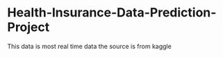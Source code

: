 # Health-Insurance-Data-Prediction-Project
This data is most real time data the source is from kaggle 
